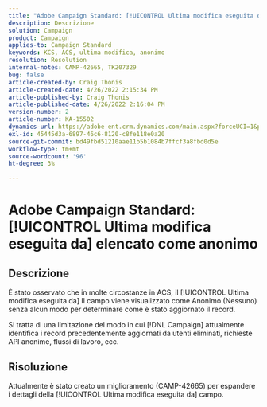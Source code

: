 ```yaml
---
title: "Adobe Campaign Standard: [!UICONTROL Ultima modifica eseguita da] elencato come anonimo"
description: Descrizione
solution: Campaign
product: Campaign
applies-to: Campaign Standard
keywords: KCS, ACS, ultima modifica, anonimo
resolution: Resolution
internal-notes: CAMP-42665, TK207329
bug: false
article-created-by: Craig Thonis
article-created-date: 4/26/2022 2:15:34 PM
article-published-by: Craig Thonis
article-published-date: 4/26/2022 2:16:04 PM
version-number: 2
article-number: KA-15502
dynamics-url: https://adobe-ent.crm.dynamics.com/main.aspx?forceUCI=1&pagetype=entityrecord&etn=knowledgearticle&id=9aacac50-6bc5-ec11-a7b6-0022480a138b
exl-id: 45445d3a-6897-46c6-8120-c8fe118e0a20
source-git-commit: bd49fbd51210aae11b5b1084b7ffcf3a8fbd0d5e
workflow-type: tm+mt
source-wordcount: '96'
ht-degree: 3%

---
```


# Adobe Campaign Standard: [!UICONTROL Ultima modifica eseguita da] elencato come anonimo

## Descrizione


È stato osservato che in molte circostanze in ACS, il [!UICONTROL Ultima modifica eseguita da] Il campo viene visualizzato come Anonimo (Nessuno) senza alcun modo per determinare come è stato aggiornato il record.

Si tratta di una limitazione del modo in cui [!DNL Campaign] attualmente identifica i record precedentemente aggiornati da utenti eliminati, richieste API anonime, flussi di lavoro, ecc.


## Risoluzione


Attualmente è stato creato un miglioramento (CAMP-42665) per espandere i dettagli della [!UICONTROL Ultima modifica eseguita da] campo.
